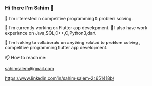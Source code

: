 ### Hi there I’m Sahim 👋

👀 I’m interested in competitive programming & problem solving.

🌱 I’m currently working on Flutter app development.
🔭 I also have work experience on Java,SQL,C++,C,Python3,dart.

💞️ I’m looking to collaborate on anything related to problem solving , competitive programming,flutter app development.

📫 How to reach me:

sahimsalem@gmail.com

https://www.linkedin.com/in/sahim-salem-24651418b/

